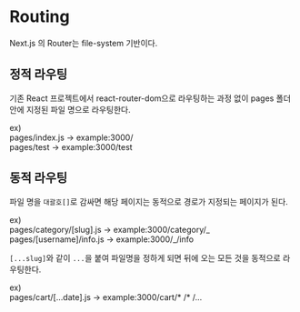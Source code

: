 # Routing

Next.js 의 Router는 file-system 기반이다.

## 정적 라우팅

기존 React 프로젝트에서 react-router-dom으로 라우팅하는 과정 없이 pages 폴더 안에 지정된 파일 명으로 라우팅한다.

ex) <br>
pages/index.js → example:3000/ <br>
pages/test → example:3000/test

## 동적 라우팅

파일 명을 `대괄호[]`로 감싸면 해당 페이지는 동적으로 경로가 지정되는 페이지가 된다.

ex) <br>
pages/category/[slug].js → example:3000/category/_ <br>
pages/[username]/info.js → example:3000/_/info

`[...slug]`와 같이 `...`을 붙여 파일명을 정하게 되면 뒤에 오는 모든 것을 동적으로 라우팅한다.

ex) <br> pages/cart/[…date].js → example:3000/cart/* /* /…
